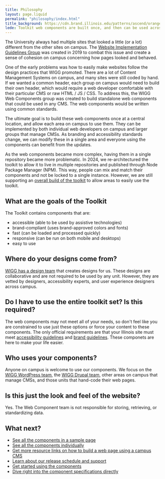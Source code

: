 ```yaml
---
title: Philosophy
layout: page.liquid
permalink: "philosophy/index.html"
title_background: https://cdn.brand.illinois.edu/patterns/ascend/orange.svg
lede: Toolkit web components are built once, and then can be used across the campus. They provide a central location for implementing brand and accessibility standards, and then are used by individual websites as well as large Content Management System groups.
---
```


The University always had multiple sites that looked a little (or a lot) different from the other sites on campus. The [Website Implementation Guidelines Group](https://webtheme.illinois.edu/about/) was created in 2019 to combat this issue and create a sense of cohesion on campus concerning how pages looked and behaved. 

One of the early problems was how to easily make websites follow the design practices that WIGG promoted. There are a lot of Content Management Systems on campus, and many sites were still coded by hand. If we wanted a common header, each group on campus would need to build their own header, which would require a web developer comfortable with their particular CMS or raw HTML / JS / CSS. To address this, the WIGG Web Components group was created to build standalone web components that could be used in any CMS. The web components would be written using common standards. 

The ultimate goal is to build these web components once at a central location, and allow each area on campus to use them. They can be implemented by both individual web developers on campus and larger groups that manage CMSs. As branding and accessibility standards change, we can modify these in a single area and everyone using the components can benefit from the updates. 

As the web components became more complex, having them in a single repository became more problematic. In 2024, we re-architectured the toolkit to allow it to live in multiple repositories and published through Node Package Manager (NPM). This way, people can mix and match their components and not be locked to a single instance. However, we are still supporting an [overall build of the toolkit](https://github.com/web-illinois/toolkit-management) to allow areas to easily use the toolkit. 

## What are the goals of the Toolkit

The Toolkit contains components that are: 
* accessible (able to be used by assistive technologies)
* brand-compliant (uses brand-approved colors and fonts)
* fast (can be loaded and processed quickly)
* responsive (can be run on both mobile and desktops)
* easy to use

## Where do your designs come from? 

[WIGG has a design team](https://wigg.illinois.edu/membership/design/) that creates designs for us. These designs are collaborative and are not required to be used by any unit. However, they are vetted by designers, accessibility experts, and user experience designers across campus.

## Do I have to use the entire toolkit set? Is this required? 

The web components may not meet all of your needs, so don't feel like you are constrained to use just these options or force your content to these components. The only official requirements are that your Illinois site must meet [accessibility guidelines](https://itaccessibility.illinois.edu/) and [brand guidelines](https://brand.illinois.edu/). These componets are here to make your life easier. 

## Who uses your components?

Anyone on campus is welcome to use our components. We focus on the [WIGG WordPress team](https://wigg.illinois.edu/membership/wordpress/), the [WIGG Drupal team](https://wigg.illinois.edu/membership/drupal/), other areas on campus that manage CMSs, and those units that hand-code their web pages. 

## Is this just the look and feel of the website? 

Yes. The Web Component team is not responsible for storing, retrieving, or standardizing data. 

## What next? 

* <a href="/demo/index.html">See all the components in a sample page</a>
* <a href="/preview/index.html">See all the components individually</a>
* <a href="/links/index.html">Get more resource links on how to build a web page using a campus CMS</a>
* <a href="/releases_support_lifecycle/index.html">Learn about our release schedule and support</a>
* <a href="/getting_started/index.html">Get started using the components</a>
* <a href="/components_toc/index.html">Dive right into the component specifications directly</a>
